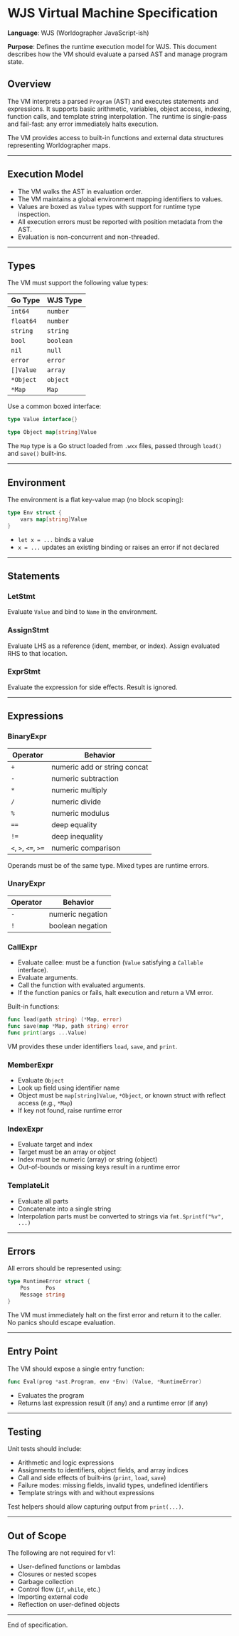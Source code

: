 # WJS Virtual Machine Specification

**Language**: WJS (Worldographer JavaScript-ish)  

**Purpose**: Defines the runtime execution model for WJS. This document describes how the VM should evaluate a parsed AST and manage program state.

## Overview

The VM interprets a parsed `Program` (AST) and executes statements and expressions.
It supports basic arithmetic, variables, object access, indexing, function calls, and template string interpolation.
The runtime is single-pass and fail-fast: any error immediately halts execution.

The VM provides access to built-in functions and external data structures representing Worldographer maps.

---

## Execution Model

- The VM walks the AST in evaluation order.
- The VM maintains a global environment mapping identifiers to values.
- Values are boxed as `Value` types with support for runtime type inspection.
- All execution errors must be reported with position metadata from the AST.
- Evaluation is non-concurrent and non-threaded.

---

## Types

The VM must support the following value types:

| Go Type   | WJS Type  |
|-----------|-----------|
| `int64`   | `number`  |
| `float64` | `number`  |
| `string`  | `string`  |
| `bool`    | `boolean` |
| `nil`     | `null`    |
| `error`   | `error`   |
| `[]Value` | `array`   |
| `*Object` | `object`  |
| `*Map`    | `Map`     |

Use a common boxed interface:

```go
type Value interface{}

type Object map[string]Value
````

The `Map` type is a Go struct loaded from `.wxx` files, passed through `load()` and `save()` built-ins.

---

## Environment

The environment is a flat key-value map (no block scoping):

```go
type Env struct {
    vars map[string]Value
}
```

* `let x = ...` binds a value
* `x = ...` updates an existing binding or raises an error if not declared

---

## Statements

### LetStmt

Evaluate `Value` and bind to `Name` in the environment.

### AssignStmt

Evaluate LHS as a reference (ident, member, or index). Assign evaluated RHS to that location.

### ExprStmt

Evaluate the expression for side effects. Result is ignored.

---

## Expressions

### BinaryExpr

| Operator             | Behavior                     |
| -------------------- | ---------------------------- |
| `+`                  | numeric add or string concat |
| `-`                  | numeric subtraction          |
| `*`                  | numeric multiply             |
| `/`                  | numeric divide               |
| `%`                  | numeric modulus              |
| `==`                 | deep equality                |
| `!=`                 | deep inequality              |
| `<`, `>`, `<=`, `>=` | numeric comparison           |

Operands must be of the same type. Mixed types are runtime errors.

### UnaryExpr

| Operator | Behavior         |
| -------- | ---------------- |
| `-`      | numeric negation |
| `!`      | boolean negation |

### CallExpr

* Evaluate callee: must be a function (`Value` satisfying a `Callable` interface).
* Evaluate arguments.
* Call the function with evaluated arguments.
* If the function panics or fails, halt execution and return a VM error.

Built-in functions:

```go
func load(path string) (*Map, error)
func save(map *Map, path string) error
func print(args ...Value)
```

VM provides these under identifiers `load`, `save`, and `print`.

### MemberExpr

* Evaluate `Object`
* Look up field using identifier name
* Object must be `map[string]Value`, `*Object`, or known struct with reflect access (e.g., `*Map`)
* If key not found, raise runtime error

### IndexExpr

* Evaluate target and index
* Target must be an array or object
* Index must be numeric (array) or string (object)
* Out-of-bounds or missing keys result in a runtime error

### TemplateLit

* Evaluate all parts
* Concatenate into a single string
* Interpolation parts must be converted to strings via `fmt.Sprintf("%v", ...)`

---

## Errors

All errors should be represented using:

```go
type RuntimeError struct {
    Pos     Pos
    Message string
}
```

The VM must immediately halt on the first error and return it to the caller.
No panics should escape evaluation.

---

## Entry Point

The VM should expose a single entry function:

```go
func Eval(prog *ast.Program, env *Env) (Value, *RuntimeError)
```

* Evaluates the program
* Returns last expression result (if any) and a runtime error (if any)

---

## Testing

Unit tests should include:

* Arithmetic and logic expressions
* Assignments to identifiers, object fields, and array indices
* Call and side effects of built-ins (`print`, `load`, `save`)
* Failure modes: missing fields, invalid types, undefined identifiers
* Template strings with and without expressions

Test helpers should allow capturing output from `print(...)`.

---

## Out of Scope

The following are not required for v1:

* User-defined functions or lambdas
* Closures or nested scopes
* Garbage collection
* Control flow (`if`, `while`, etc.)
* Importing external code
* Reflection on user-defined objects

---

End of specification.

```
